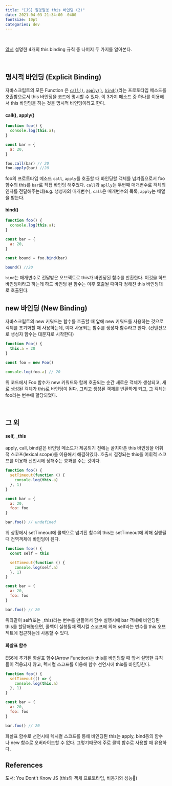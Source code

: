 ```yaml
---
title: "[JS] 알쏭달쏭 this 바인딩 (2)"
date: 2021-04-03 21:34:00 -0400
fontsize: 10pt
categories: dev
---
```


<br>

[앞서](https://seungtaek95.github.io/dev/this_binding_1/) 설명한 4개의 this binding 규칙 중 나머지 두 가지를 알아본다. 

<br>

## 명시적 바인딩 (Explicit Binding)  

자바스크립트의 모든 Function 은 [`call()`](https://developer.mozilla.org/ko/docs/Web/JavaScript/Reference/Global_Objects/Function/call), [`apply()`](https://developer.mozilla.org/ko/docs/Web/JavaScript/Reference/Global_Objects/Function/apply), [`bind()`](https://developer.mozilla.org/ko/docs/Web/JavaScript/Reference/Global_Objects/Function/bind)라는 프로토타입 메소드를 호출함으로서 this 바인딩을 코드에 명시할 수 있다. 이 3가지 메소드 중 하나를 이용해서 this 바인딩을 하는 것을 명시적 바인딩이라고 한다.  

#### call(), apply()  

~~~javascript
function foo() {
  console.log(this.a);
}

const bar = {
  a: 20,
}

foo.call(bar) // 20
foo.apply(bar) //20
~~~

foo의 프로토타입 메소드 `call`, `apply`를 호출할 때 바인딩할 객체를 넘겨줌으로서 foo 함수의 this를 `bar`로 직접 바인딩 해주었다. `call`과 `aplly`는 두번째 매개변수로 객체의 인자를 전달해주는데(e.g. 생성자의 매개변수), `call`은 매개변수의 목록, `apply`는 배열을 받는다.  

#### bind()  
~~~javascript
function foo() {
  console.log(this.a);
}

const bar = {
  a: 20,
}

const bound = foo.bind(bar)

bound() //20
~~~

`bind`는 매개변수로 전달받은 오브젝트로 this가 바인딩된 함수를 반환한다. 이것을 하드 바인딩이라고 하는데 하드 바인딩 된 함수는 이후 호출될 때마다 정해진 this 바인딩대로 호출된다.

## new 바인딩 (New Binding)  

자바스크립트의 new 키워드는 함수를 호출할 때 앞에 new 키워드를 사용하는 것으로 객체를 초기화할 때 사용하는데, 이때 사용되는 함수를 생성자 함수라고 한다. (컨벤션으로 생성자 함수는 대문자로 시작한다)

~~~javascript
function Foo() {
  this.a = 20
}

const foo = new Foo()

console.log(foo.a) // 20
~~~

위 코드에서 Foo 함수가 new 키워드와 함께 호출되는 순간 새로운 객체가 생성되고, 새로 생성된 객체가 this로 바인딩이 된다. 그리고 생성된 객체를 반환하게 되고, 그 객체는 foo라는 변수에 할당되었다.

<br>

## 그 외  

#### self, _this  

apply, call, bind같은 바인딩 메소드가 제공되기 전에는 골치아픈 this 바인딩을 어휘적 스코프(lexical scope)를 이용해서 해결하였다. 호출시 결정되는 this를 어휘적 스코프를 이용해 선언시에 정해주는 효과를 주는 것이다.

~~~javascript
function foo() {
  setTimeout(function () {
    console.log(this.a)
  }, 1)
}

const bar = {
  a: 20,
  foo: foo
}

bar.foo() // undefined
~~~

위 상황에서 setTimeout에 콜백으로 넘겨진 함수의 this는 setTimeout에 의해 실행될때 전역객체에 바인딩이 된다.

~~~javascript
function foo() {
  const self = this

  setTimeout(function () {
    console.log(self.a)
  }, 1)
}

const bar = {
  a: 20,
  foo: foo
}

bar.foo() // 20
~~~

위와같이 self(또는 _this)라는 변수를 만들어서 함수 실행시에 bar 객체에 바인딩된 this를 할당해놓으면, 콜백이 실행될때 렉시컬 스코프에 의해 self라는 변수를 this 오브젝트에 접근하는데 사용할 수 있다.  

#### 화살표 함수

ES6에 추가된 화살표 함수(Arrow Function)는 this를 바인딩할 때 앞서 설명한 규칙들이 적용되지 않고, 렉시컬 스코프를 이용해 함수 선언시에 this를 바인딩한다.

~~~javascript
function foo() {
  setTimeout(() => {
    console.log(this.a)
  }, 1)
}

const bar = {
  a: 20,
  foo: foo
}

bar.foo() // 20
~~~

화살표 함수로 선언시에 렉시컬 스코프를 통해 바인딩된 this는 apply, bind등의 함수나 new 함수로 오버라이드할 수 없다. 그렇기때문에 주로 콜백 함수로 사용할 때 유용하다.

## References  

도서: You Dont't Know JS (this와 객체 프로토타입, 비동기와 성능)  
